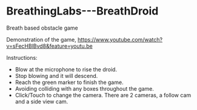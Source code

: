 # BreathingLabs---BreathDroid
Breath based obstacle game

Demonstration of the game,
https://www.youtube.com/watch?v=sFecHBlBvd8&feature=youtu.be

Instructions:
* Blow at the microphone to rise the droid.
* Stop blowing and it will descend.
* Reach the green marker to finish the game.
* Avoiding colliding with any boxes throughout the game.
* Click/Touch to change the camera. There are 2 cameras, a follow cam and a side view cam.
